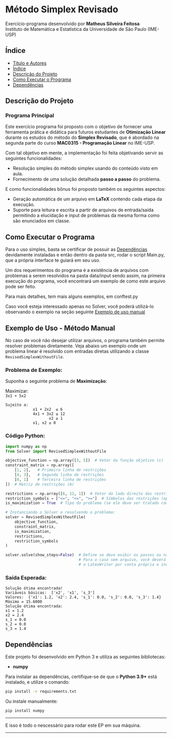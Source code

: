 # Método Simplex Revisado

Exercício-programa desenvolvido por **Matheus Silveira Feitosa**  
Instituto de Matemática e Estatística da Universidade de São Paulo (IME-USP)

## Índice

- [Título e Autores](#método-simplex-revisado)
- [Índice](#índice)
- [Descrição do Projeto](#descrição-do-projeto)
- [Como Executar o Programa](#como-executar-o-programa)
- [Dependências](#dependências)

## Descrição do Projeto

### Programa Principal
Este exercício programa foi proposto com o objetivo de fornecer uma ferramenta prática e didática para futuros estudantes de **Otimização Linear** durante os estudos do método do **Simplex Revisado**, que é abordado na segunda parte do curso **MAC0315 - Programação Linear** no IME-USP.

Com tal objetivo em mente, a implementação foi feita objetivando servir as seguintes funcionalidades:
- Resolução simples do método simplex usando do conteúdo visto em aula.
- Fornecimento de uma solução detalhada **passo a passo** do problema.

E como funcionalidades bônus foi proposto também os seguintes aspectos:

- Geração automática de um arquivo em **LaTeX** contendo cada etapa da execução.
- Suporte para leitura e escrita a partir de arquivos de entrada/saída permitindo a elucidação e input 
de problemas da mesma forma como são enunciados em classe.

## Como Executar o Programa
Para o uso simples, basta se certificar de possuir as [Dependências](#dependências) devidamente instaladas
e então dentro da pasta src, rodar o script Main.py, que a própria interface te guiará em seu uso.

Um dos requerimentos do programa é a existência de arquivos com problemas a serem resolvidos na pasta data/input
sendo assim, na primeira execução do programa, você encontrará um exemplo de como este arquivo pode ser feito.

Para mais detalhes, tem mais alguns exemplos, em conftest.py

Caso você esteja interessado apenas no Solver, você poderá utilizá-lo observando o exemplo na seção seguinte [Exemplo de uso manual](exemplo-de-uso-método-manual)

## Exemplo de Uso - Método Manual

No caso de você não desejar utilizar arquivos, o programa também permite resolver problemas diretamente. Veja abaixo um exemplo onde um problema linear é resolvido com entradas diretas utilizando a classe `RevisedSimplexWithoutFile`.

### Problema de Exemplo:

Suponha o seguinte problema de **Maximização**:

Maximizar:  
`3x1 + 5x2`  

```plaintext
Sujeito a:  
            x1 + 2x2  ≤ 6  
            4x1 + 3x2 ≤ 12  
                   x2 ≥ 1  
            x1, x2 ≥ 0
```

### Código Python:

```python
import numpy as np
from Solver import RevisedSimplexWithoutFile

objective_function = np.array([3, 5])  # Vetor da função objetivo (c)
constraint_matrix = np.array([
    [1, 2],   # Primeira linha de restrições
    [4, 3],   # Segunda linha de restrições
    [0, 1]    # Terceira linha de restrições
])  # Matriz de restrições (A)

restrictions = np.array([6, 12, 1])  # Vetor do lado direito das restrições (b)
restriction_symbols = ["<=", "<=", ">="]  # Símbolos das restrições (opcional)
is_maximization = True  # Tipo do problema (se ele deve ser tratado como maximização ou minimzação)

# Instanciando o Solver e resolvendo o problema:
solver = RevisedSimplexWithoutFile(
    objective_function,
    constraint_matrix,
    is_maximization,
    restrictions,
    restriction_symbols
)

solver.solve(show_steps=False)  # Define se deve exibir os passos ou não
                                # Para o caso sem arquivo, você deverá instanciar 
                                # o LatexWriter por conta própria e indicar onde ele deverá escrever.
```

### Saída Esperada:

```plaintext
Solução ótima encontrada!
Variáveis básicas:  ['x2', 'x1', 's_3']
Valores:  {'x1': 1.2, 'x2': 2.4, 's_1': 0.0, 's_2': 0.0, 's_3': 1.4}
Máximo = 15.6000
Solução ótima encontrada:
x1 = 1.2
x2 = 2.4
s_1 = 0.0
s_2 = 0.0
s_3 = 1.4
```



## Dependências
Este projeto foi desenvolvido em Python 3 e utiliza as seguintes bibliotecas:

- **numpy**  

Para instalar as dependências, certifique-se de que o **Python 3.9+** está instalado, e utilize o comando:

```bash
pip install -r requirements.txt
```

Ou instale manualmente:

```bash
pip install numpy
```
---

E isso é todo o nescessário para rodar este EP em sua máquina.

********
